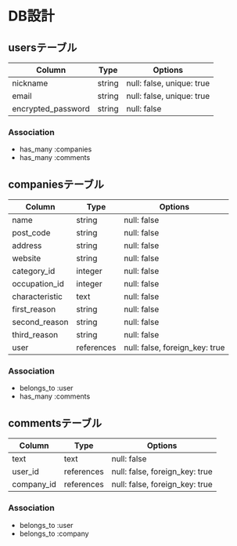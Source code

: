 # DB設計

## usersテーブル

| Column             | Type   | Options                   |
| -------------------| ------ | ------------------------- |
| nickname           | string | null: false, unique: true |
| email              | string | null: false, unique: true |
| encrypted_password | string | null: false               |

### Association

- has_many :companies
- has_many :comments

## companiesテーブル

| Column         | Type       | Options                        |
| -------------- | ---------- | ------------------------------ |
| name           | string     | null: false                    |
| post_code      | string     | null: false                    |
| address        | string     | null: false                    |
| website        | string     | null: false                    |
| category_id    | integer    | null: false                    |
| occupation_id  | integer    | null: false                    |
| characteristic | text       | null: false                    |
| first_reason   | string     | null: false                    |
| second_reason  | string     | null: false                    |
| third_reason   | string     | null: false                    |
| user           | references | null: false, foreign_key: true |

### Association

- belongs_to :user
- has_many :comments

## commentsテーブル

| Column     | Type       | Options                        |
| ---------- | ---------- | ------------------------------ |
| text       | text       | null: false                    |
| user_id    | references | null: false, foreign_key: true |
| company_id | references | null: false, foreign_key: true |

### Association

- belongs_to :user
- belongs_to :company